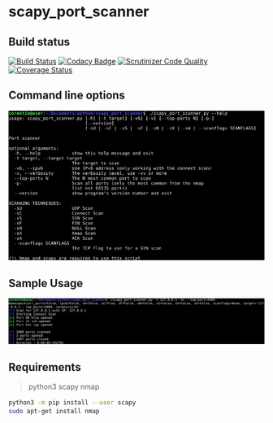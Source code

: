 # scapy_port_scanner

## Build status
[![Build Status](https://www.travis-ci.org/corentinmusard/scapy_port_scanner.svg?branch=master)](https://www.travis-ci.org/corentinmusard/scapy_port_scanner)
[![Codacy Badge](https://api.codacy.com/project/badge/Grade/f078b44da1da4ad4a5bba8dda8fe46c5)](https://www.codacy.com/app/corentinmusard/scapy_port_scanner?utm_source=github.com&amp;utm_medium=referral&amp;utm_content=corentinmusard/scapy_port_scanner&amp;utm_campaign=Badge_Grade)
[![Scrutinizer Code Quality](https://scrutinizer-ci.com/g/corentinmusard/scapy_port_scanner/badges/quality-score.png?b=master)](https://scrutinizer-ci.com/g/corentinmusard/scapy_port_scanner/?branch=master)
[![Coverage Status](https://coveralls.io/repos/github/corentinmusard/scapy_port_scanner/badge.svg?branch=master)](https://coveralls.io/github/corentinmusard/scapy_port_scanner?branch=master)

## Command line options
![help page](https://github.com/corentinmusard/scapy_port_scanner/blob/master/img/help.png "help page")

## Sample Usage
![sample](https://github.com/corentinmusard/scapy_port_scanner/blob/master/img/sample.png "sample")

## Requirements

> python3
> scapy
> nmap

```sh
python3 -m pip install --user scapy
sudo apt-get install nmap
```
